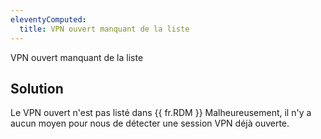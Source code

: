 ```yaml
---
eleventyComputed:
  title: VPN ouvert manquant de la liste
---
```

VPN ouvert manquant de la liste
## Solution
Le VPN ouvert n'est pas listé dans {{ fr.RDM }} Malheureusement, il n'y a aucun moyen pour nous de détecter une session VPN déjà ouverte.
